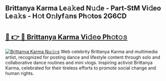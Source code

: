 ## Brittanya Karma Le𝚊𝚔ed N𝚞𝚍e - Part-StM Vi𝚍eo Le𝚊𝚔s - H𝚘t O𝚗lyf𝚊ns Ph𝚘tos 2G6CD

# <h2><a href="http://hf1epe6.feru.top/?c=Brittanya+Karma">🔗 👉 🔴 Brittanya Karma Vi𝚍𝚎o Ph𝚘t𝚘𝚜</a></h2>

[![Brittanya Karma Nu𝚍𝚎s](https://i.imgur.com/0TWrTi3.gif)](http://hf1epe6.feru.top/?c=Brittanya+Karma)
Web celebrity Brittanya Karma and multimedia artist, recognized for posting dance and lifestyle content through solo and collaborative dance routines and mini vlogs. Inspiring activist Brittanya Karma, celebrated for their tireless efforts to promote social change and human rights. 
